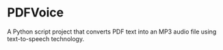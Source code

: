 # PDFVoice
 A Python script project that converts PDF text into an MP3 audio file using text-to-speech technology.
